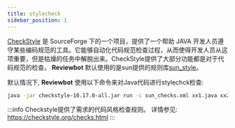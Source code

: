 ```yaml
---
title: stylecheck
sidebar_position: 1
---
```


[CheckStyle](https://github.com/checkstyle/checkstyle) 是 SourceForge 下的一个项目，提供了一个帮助 JAVA 开发人员遵守某些编码规范的工具。它能够自动化代码规范检查过程，从而使得开发人员从这项重要，但是枯燥的任务中解脱出来。CheckStyle提供了大部分功能都是对于代码规范的检查。
**Reviewbot** 默认使用的是sun提供的规则库[sun_style](https://checkstyle.org/sun_style.html)。

默认情况下, **Reviewbot** 使用以下命令来对Java代码进行stylechck检查:

```bash
java -jar checkstyle-10.17.0-all.jar run -c sun_checks.xml xx1.java xx2.java
```

:::info
Checkstyle提供了需求的代码风格检查规则。
详情参见: https://checkstyle.org/checks.html
:::